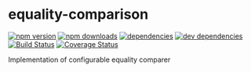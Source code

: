 # equality-comparison

[![npm version](https://badge.fury.io/js/equality-comparison.svg)](https://www.npmjs.com/package/equality-comparison)
[![npm downloads](https://img.shields.io/npm/dt/equality-comparison.svg)](https://www.npmjs.com/package/equality-comparison)
[![dependencies](https://img.shields.io/david/litichevskiydv/equality-comparison.svg)](https://www.npmjs.com/package/equality-comparison)
[![dev dependencies](https://img.shields.io/david/dev/litichevskiydv/equality-comparison.svg)](https://www.npmjs.com/package/equality-comparison)
[![Build Status](https://travis-ci.org/litichevskiydv/equality-comparison.svg?branch=master)](https://travis-ci.org/litichevskiydv/equality-comparison)
[![Coverage Status](https://coveralls.io/repos/github/litichevskiydv/equality-comparison/badge.svg?branch=master)](https://coveralls.io/github/litichevskiydv/equality-comparison?branch=master)

Implementation of configurable equality comparer

